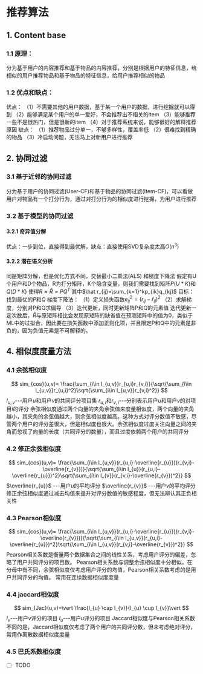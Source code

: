 # 推荐算法
## 1. Content base
### 1.1 原理：
分为基于用户的内容推荐和基于物品的内容推荐，分别是根据用户的特征信息，给相似的用户推荐物品和基于物品的特征信息，给用户推荐相似的物品
### 1.2 优点和缺点：
优点：
（1）不需要其他的用户数据，基于某一个用户的数据，进行挖掘就可以得到
（2）能够满足某个用户的单一爱好，不会推荐出不相关的item
（3）能够推荐一些不是很热门，但是很新的item
（4）对于推荐系统来说，能够很好的解释推荐原因
缺点：
（1）推荐物品过分单一，不够多样性，覆盖率低
（2）很难找到精确的物品
（3）冷启动问题，无法马上对新用户进行推荐

## 2. 协同过滤
### 3.1 基于近邻的协同过滤
分为基于用户的协同过滤(User-CF)和基于物品的协同过滤(Item-CF)，可以看做用户对物品有一个打分行为，通过对打分行为的相似度进行挖掘，为用户进行推荐

### 3.2 基于模型的协同过滤
#### 3.2.1 奇异值分解
优点：一步到位，直接得到最优解，缺点：直接使用SVD复杂度太高$O(n^3)$
#### 3.2.2 潜在语义分析
同是矩阵分解，但是优化方式不同，交替最小二乘法(ALS) 和梯度下降法
假定有U个用户和D个物品，R为打分矩阵，K个隐含变量，则我们需要找到矩阵$P(U*K)$和$Q(D*K)$
使得$R \approx \hat R = PQ^T$ 其中$\hat r_{ij}=\sum_{k=1}^kp_{ik}q_{kj}$
目标：找到最优的$P$和$Q$
梯度下降法：
（1）定义损失函数$e_{ij}^{2}= (r_{ij}-\hat r_{ij})^2$
（2）求解梯度，分别对P和Q求偏导
（3）迭代更新，同时更新矩阵P和Q的元素值
迭代更新一定次数后，$\hat R$与原矩阵相比会发现原矩阵的缺省值在预测矩阵中的值为0，类似于ML中的过拟合，因此要在损失函数中添加正则化项，并且限定P和Q中的元素是非负的，因为负值元素是不可解释的。

## 4. 相似度度量方法
### 4.1 余弦相似度
$$
sim_{cos}(u,v)= \frac{\sum_{i\in I_{u,v}}r_{u,i}r_{v,i}}{\sqrt{\sum_{i\in I_{u,v}}r_{u,i}^2}\sqrt{\sum_{i\in I_{u,v}}r_{v,i}^2}}
$$
$I_{u,v}$---用户$u$和用户$v$的共同评分项目集
$r_{u,i}$和$r_{v,i}$---分别表示用户$u$和用户$v$的对项目i的评分
余弦相似度通过两个向量的夹角余弦值来度量相似度，两个向量的夹角越小，其夹角的余弦值越大，则余弦相似度越高。这种方式对评分数值不敏感，尽管两个用户的评分差很大，但是相似度也很大。余弦相似度过度关注向量之间的夹角而忽视了向量的长度（共同评分的数量），而且过度依赖两个用户的共同评分
### 4.2 修正余弦相似度
$$
sim_{cos}(u,v)= \frac{\sum_{i\in I_{u,v}}(r_{u,i}-\overline{r_{u}})(r_{v,i}-\overline{r_{v}})}{\sqrt{\sum_{i\in I_{u}}(r_{u,i}-\overline{r_{u}})^2}\sqrt{\sum_{i\in I_{v}}(r_{v,i}-\overline{r_{v}})^2}}
$$
$\overline{r_{u}}$ ---用户$u$的平均评分
$\overline{r_{v}}$ ---用户$v$的平均评分
修正余弦相似度通过减去均值来提升对评分数值的敏感程度，但无法辨认其正负相关性
### 4.3 Pearson相似度
$$
sim_{cos}(u,v)= \frac{\sum_{i\in I_{u,v}}(r_{u,i}-\overline{r_{u}})(r_{v,i}-\overline{r_{v}})}{\sqrt{\sum_{i\in I_{u,v}}(r_{u,i}-\overline{r_{u}})^2}\sqrt{\sum_{i\in I_{u,v}}(r_{v,i}-\overline{r_{v}})^2}}
$$
Pearson相关系数是衡量两个数据集合之间的线性关系，考虑用户评分的偏差，忽略了用户共同评分的项目数。
Pearson相关系数与调整余弦相似度十分相似，在分母中有不同，余弦相似度仅考虑用户评分的均值，Pearson相关系数考虑的是用户共同评分的均值。
常用在连续数据相似度度量
### 4.4 jaccard相似度
$$
sim_{Jac}(u,v)=\vert \frac{I_{u} \cap I_{v}}{I_{u} \cup I_{v}}\vert
$$
$I_{v}$---用户$v$评分的项目
$I_{u}$---用户$u$评分的项目
Jaccard相似度与Pearson相关系数不同的是，Jaccard相似度仅考虑了两个用户的共同评分数，但未考虑绝对评分，常用作离散数据相似度度量
### 4.5 巴氏系数相似度
- [ ] TODO